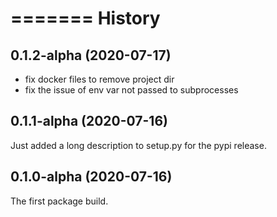 =======
History
=======

0.1.2-alpha (2020-07-17)
------------------

- fix docker files to remove project dir
- fix the issue of env var not passed to subprocesses

0.1.1-alpha (2020-07-16)
------------------

Just added a long description to setup.py for the pypi release.

0.1.0-alpha (2020-07-16)
------------------

The first package build.
